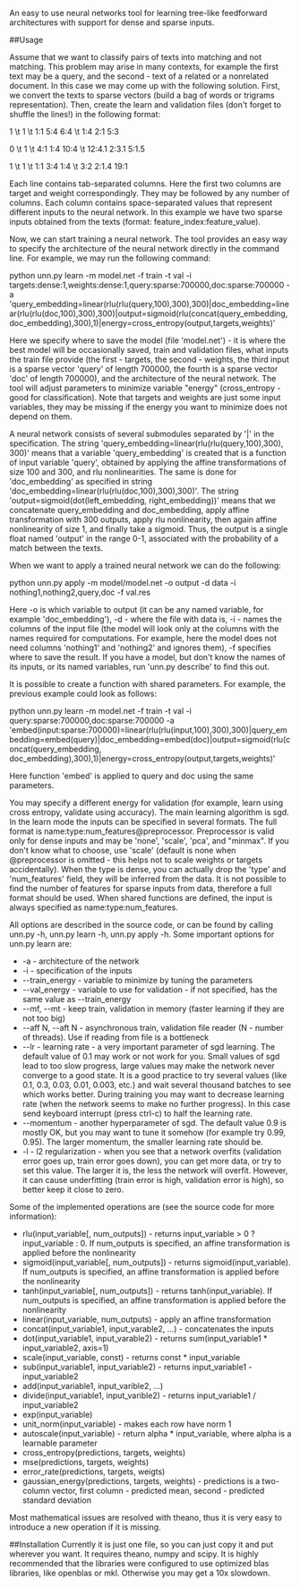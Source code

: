 An easy to use neural networks tool for learning tree-like feedforward architectures with support for dense and sparse inputs.

##Usage

Assume that we want to classify pairs of texts into matching and not matching. This problem may arise in many contexts, for example the first text may be a query, and the second - text of a related or a nonrelated document. In this case we may come up with the following solution. First, we convert the texts to sparse vectors (build a bag of words or trigrams representation). Then, create the learn and validation files (don't forget to shuffle the lines!) in the following format:

1 \t 1 \t 1:1 5:4 6:4 \t 1:4 2:1 5:3

0 \t 1 \t 4:1 1:4 10:4 \t 12:4.1 2:3.1 5:1.5

1 \t 1 \t 1:1 3:4 1:4 \t 3:2 2:1.4 19:1

Each line contains tab-separated columns. Here the first two columns are target and weight correspondingly. They may be followed by any number of columns. Each column contains space-separated values that represent different inputs to the neural network. In this example we have two sparse inputs obtained from the texts (format: feature_index:feature_value).

Now, we can start training a neural network. The tool provides an easy way to specify the architecture of the neural network directly in the command line. For example, we may run the following command:

python unn.py learn -m model.net -f train -t val -i targets:dense:1,weights:dense:1,query:sparse:700000,doc:sparse:700000 -a 'query_embedding=linear(rlu(rlu(query,100),300),300)|doc_embedding=linear(rlu(rlu(doc,100),300),300)|output=sigmoid(rlu(concat(query_embedding,doc_embedding),300),1)|energy=cross_entropy(output,targets,weights)'

Here we specify where to save the model (file 'model.net') - it is where the best model will be occasionally saved, train and validation files, what inputs the train file provide (the first - targets, the second - weights, the third input is a sparse vector 'query' of length 700000, the fourth is a sparse vector 'doc' of length 700000), and the architecture of the neural network. The tool will adjust parameters to minimize variable "energy" (cross_entropy - good for classification). Note that targets and weights are just some input variables, they may be missing if the energy you want to minimize does not depend on them.

A neural network consists of several submodules separated by '|' in the specification. The string 'query_embedding=linear(rlu(rlu(query,100),300), 300)' means that a variable 'query_embedding' is created that is a function of input variable 'query', obtained by applying the affine transformations of size 100 and 300, and rlu nonlinearities. The same is done for 'doc_embedding' as specified in string 'doc_embedding=linear(rlu(rlu(doc,100),300),300)'. The string 'output=sigmoid(dot(left_embedding, right_embedding))' means that we concatenate query_embedding and doc_embedding, apply affine transformation with 300 outputs, apply rlu nonlinearity, then again affine nonlinearity of size 1, and finally take a sigmoid. Thus, the output is a single float named 'output' in the range 0-1, associated with the probability of a match between the texts.

When we want to apply a trained neural network we can do the following:

python unn.py apply -m model/model.net -o output -d data -i nothing1,nothing2,query,doc -f val.res

Here -o is which variable to output (it can be any named variable, for example 'doc_embedding'), -d - where the file with data is, -i - names the columns of the input file (the model will look only at the columns with the names required for computations. For example, here the model does not need columns 'nothing1' and 'nothing2' and ignores them), -f specifies where to save the result. If you have a model, but don't know the names of its inputs, or its named variables, run 'unn.py describe' to find this out.

It is possible to create a function with shared parameters. For example, the previous example could look as follows:

python unn.py learn -m model.net -f train -t val -i query:sparse:700000,doc:sparse:700000 -a 'embed(input:sparse:700000)=linear(rlu(rlu(input,100),300),300)|query_embedding=embed(query)|doc_embedding=embed(doc)|output=sigmoid(rlu(concat(query_embedding, doc_embedding),300),1)|energy=cross_entropy(output,targets,weights)'

Here function 'embed' is applied to query and doc using the same parameters.

You may specify a different energy for validation (for example, learn using cross entropy, validate using accuracy). The main learning algorithm is sgd. In the learn mode the inputs can be specified in several formats. The full format is name:type:num_features@preprocessor. Preprocessor is valid only for dense inputs and may be 'none', 'scale', 'pca', and "minmax". If you don't know what to choose, use 'scale' (default is none when @preprocessor is omitted - this helps not to scale weights or targets accidentally). When the type is dense, you can actually drop the 'type' and 'num_features' field, they will be inferred from the data. It is not possible to find the number of features for sparse inputs from data, therefore a full format should be used. When shared functions are defined, the input is always specified as name:type:num_features.

All options are described in the source code, or can be found by calling unn.py -h, unn.py learn -h, unn.py apply -h. Some important options for unn.py learn are:
- -a - architecture of the network
- -i - specification of the inputs
- --train_energy - variable to minimize by tuning the parameters
- --val_energy - variable to use for validation - if not specified, has the same value as --train_energy
- --mf, --mt - keep train, validation in memory (faster learning if they are not too big)
- --aff N, --aft N - asynchronous train, validation file reader (N - number of threads). Use if reading from file is a bottleneck
- --lr - learning rate - a very important parameter of sgd learning. The default value of 0.1 may work or not work for you. Small values of sgd lead to too slow progress, large values may make the network never converge to a good state. It is a good practice to try several values (like 0.1, 0.3, 0.03, 0.01, 0.003, etc.) and wait several thousand batches to see which works better. During training you may want to decrease learning rate (when the network seems to make no further progress). In this case send keyboard interrupt (press ctrl-c) to half the learning rate.
- --momentum - another hyperparameter of sgd. The default value 0.9 is mostly OK, but you may want to tune it somehow (for example try 0.99, 0.95). The larger momentum, the smaller learning rate should be.
- -l - l2 regularization - when you see that a network overfits (validation error goes up, train error goes down), you can get more data, or try to set this value. The larger it is, the less the network will overfit. However, it can cause underfitting (train error is high, validation error is high), so better keep it close to zero.

Some of the implemented operations are (see the source code for more information):
- rlu(input_variable[, num_outputs]) - returns input_variable > 0 ? input_variable : 0. If num_outputs is specified, an affine transformation is applied before the nonlinearity
- sigmoid(input_variable[, num_outputs]) - returns sigmoid(input_variable). If num_outputs is specified, an affine transformation is applied before the nonlinearity
- tanh(input_variable[, num_outputs]) - returns tanh(input_variable). If num_outputs is specified, an affine transformation is applied before the nonlinearity
- linear(input_variable, num_outputs) - apply an affine transformation
- concat(input_variable1, input_varable2, ...) - concatenates the inputs
- dot(input_variable1, input_varable2) - returns sum(input_variable1 * input_variable2, axis=1)
- scale(input_variable, const) - returns const * input_variable
- sub(input_variable1, input_variable2) - returns input_variable1 - input_variable2
- add(input_variable1, input_varible2, ...)
- divide(input_variable1, input_varible2) - returns input_variable1 / input_variable2
- exp(input_variable)
- unit_norm(input_variable) - makes each row have norm 1
- autoscale(input_variable) - return alpha * input_variable, where alpha is a learnable parameter
- cross_entropy(predictions, targets, weights)
- mse(predictions, targets, weights)
- error_rate(predictions, targets, weigts)
- gaussian_energy(predictions, targets, weights) - predictions is a two-column vector, first column - predicted mean, second - predicted standard deviation

Most mathematical issues are resolved with theano, thus it is very easy to introduce a new operation if it is missing.

##Installation
Currently it is just one file, so you can just copy it and put wherever you want. It requires theano, numpy and scipy. It is highly recommended that the libraries were configured to use optimized blas libraries, like openblas or mkl. Otherwise you may get a 10x slowdown.

